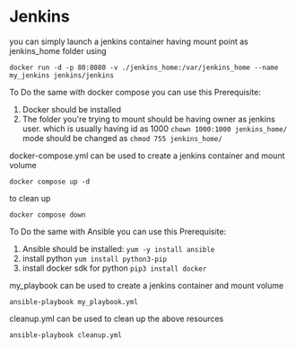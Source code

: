 # Jenkins
you can simply launch a jenkins container having mount point as jenkins_home folder using 

```docker run -d -p 80:8080 -v ./jenkins_home:/var/jenkins_home --name my_jenkins jenkins/jenkins```

To Do the same with docker compose you can use this 
Prerequisite: 
1. Docker should be installed 
2. The folder you're trying to mount should be having owner as jenkins user. which is usually having id as 1000 ```chown 1000:1000 jenkins_home/``` mode should be changed as ```chmod 755 jenkins_home/```


docker-compose.yml can be used to create a jenkins container and mount volume 

```docker compose up -d```

to clean up 

```docker compose down```

To Do the same with Ansible you can use this 
Prerequisite: 
1. Ansible should be installed: ```yum -y install ansible```
2. install python ```yum install python3-pip```
3. install docker sdk for python ```pip3 install docker```

my_playbook can be used to create a jenkins container and mount volume 

```ansible-playbook my_playbook.yml```

cleanup.yml can be used to clean up the above resources

```ansible-playbook cleanup.yml```

